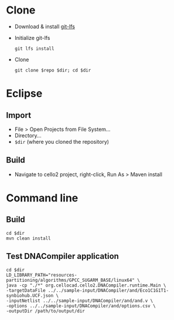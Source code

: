 # Clone

- Download & install [git-lfs](https://git-lfs.github.com/)
- Initialize git-lfs

      git lfs install

- Clone

      git clone $repo $dir; cd $dir

# Eclipse

## Import

- File > Open Projects from File System...
- Directory...
- `$dir` (where you cloned the repository)

## Build

- Navigate to cello2 project, right-click, Run As > Maven install

# Command line

## Build

    cd $dir
    mvn clean install

## Test DNACompiler application

    cd $dir
	LD_LIBRARY_PATH="resources-partitioning/algorithms/GPCC_SUGARM_BASE/linux64" \
	java -cp "./*" org.cellocad.cello2.DNACompiler.runtime.Main \
	-targetDataFile ../../sample-input/DNACompiler/and/Eco1C1G1T1-synbiohub.UCF.json \
	-inputNetlist ../../sample-input/DNACompiler/and/and.v \
	-options ../../sample-input/DNACompiler/and/options.csv \
	-outputDir /path/to/output/dir
